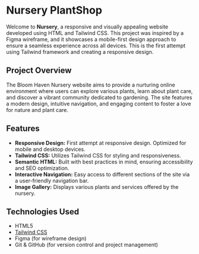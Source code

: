 # Nursery PlantShop

Welcome to **Nursery**, a responsive and visually appealing website developed using HTML and Tailwind CSS. This project was inspired by a Figma wireframe, and it showcases a mobile-first design approach to ensure a seamless experience across all devices. This is the first attempt using Tailwind framework and creating a responsive design.

## Project Overview

The Bloom Haven Nursery website aims to provide a nurturing online environment where users can explore various plants, learn about plant care, and discover a vibrant community dedicated to gardening. The site features a modern design, intuitive navigation, and engaging content to foster a love for nature and plant care.

## Features

- **Responsive Design:** First attempt at responsive design. Optimized for mobile and desktop devices.
- **Tailwind CSS:** Utilizes Tailwind CSS for styling and responsiveness.
- **Semantic HTML:** Built with best practices in mind, ensuring accessibility and SEO optimization.
- **Interactive Navigation:** Easy access to different sections of the site via a user-friendly navigation bar.
- **Image Gallery:** Displays various plants and services offered by the nursery.

## Technologies Used

- HTML5
- [Tailwind CSS](https://tailwindcss.com/)
- Figma (for wireframe design)
- Git & GitHub (for version control and project management)
